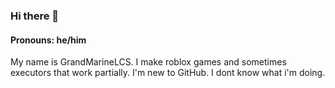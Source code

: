 ### Hi there 👋
#### Pronouns: he/him
My name is GrandMarineLCS. I make roblox games and sometimes executors that work partially.
I'm new to GitHub. I dont know what i'm doing.

<!--
**mshhlvxk/mshhlvxk** is a ✨ _special_ ✨ repository because its `README.md` (this file) appears on your GitHub profile.

Here are some ideas to get you started:

- 🔭 I’m currently working on ...
- 🌱 I’m currently learning ...
- 👯 I’m looking to collaborate on ...
- 🤔 I’m looking for help with ...
- 💬 Ask me about ...
- 📫 How to reach me: ...
- 😄 Pronouns: ...
- ⚡ Fun fact: ...
-->
